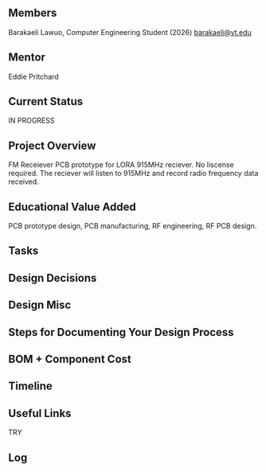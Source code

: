 ## Members
Barakaeli Lawuo, Computer Engineering Student (2026)
barakaeli@vt.edu

## Mentor
Eddie Pritchard

## Current Status
IN PROGRESS

## Project Overview

FM Receiever PCB prototype for LORA 915MHz reciever. No liscense required. The reciever will listen to 915MHz and record radio frequency data received. 

## Educational Value Added

PCB prototype design, PCB manufacturing, RF engineering, RF PCB design. 

## Tasks

<!-- Your Text Here. You may work with your mentor on this later when they are assigned -->

## Design Decisions

<!-- Your Text Here. You may work with your mentor on this later when they are assigned -->

## Design Misc

<!-- Your Text Here. You may work with your mentor on this later when they are assigned -->

## Steps for Documenting Your Design Process

<!-- Your Text Here. You may work with your mentor on this later when they are assigned -->

## BOM + Component Cost

<!-- Your Text Here. You may work with your mentor on this later when they are assigned -->

## Timeline

<!-- Your Text Here. You may work with your mentor on this later when they are assigned -->

## Useful Links
TRY
<!-- Your Text Here. You may work with your mentor on this later when they are assigned -->

## Log

<!-- Your Text Here. You may work with your mentor on this later when they are assigned -->
